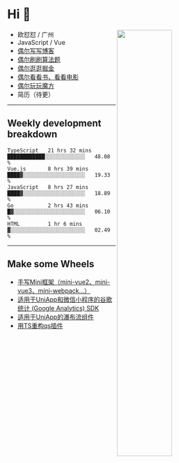 # Hi 👋

[<img align="right" width="50%" src="https://github-readme-stats.vercel.app/api?username=OUDUIDUI&theme=dark&show_icons=true">](https://metrics.lecoq.io/OUDUIDUI?template=classic&#41;)


- 欧怼怼 / 广州
- JavaScript / Vue
- [偶尔写写博客](ouduidui.cn)
- [偶尔刷刷算法题](https://github.com/OUDUIDUI/algorithm-brushing)
- [偶尔逛逛掘金](https://juejin.cn/user/4309700183594366)
- [偶尔看看书、看看电影](https://www.yuque.com/books/share/3ee1684b-8e19-4849-b5aa-13d1813ded6d)
- [偶尔玩玩魔方](https://cubing.com/results/person/2014OUSH01)
- 简历（待更）

---

##  Weekly development breakdown

<!--START_SECTION:waka-->
```text
TypeScript   21 hrs 32 mins  ████████████░░░░░░░░░░░░░   48.08 % 
Vue.js       8 hrs 39 mins   ████▓░░░░░░░░░░░░░░░░░░░░   19.33 % 
JavaScript   8 hrs 27 mins   ████▓░░░░░░░░░░░░░░░░░░░░   18.89 % 
Go           2 hrs 43 mins   █▓░░░░░░░░░░░░░░░░░░░░░░░   06.10 % 
HTML         1 hr 6 mins     ▓░░░░░░░░░░░░░░░░░░░░░░░░   02.49 % 
```
<!--END_SECTION:waka-->



---

##  Make some Wheels

- [手写Mini框架（mini-vue2、mini-vue3、mini-webpack...）](https://github.com/OUDUIDUI/mini)
- [适用于UniApp和微信小程序的谷歌统计 (Google Analytics) SDK](https://github.com/OUDUIDUI/ga-tracker)
- [适用于UniApp的瀑布流组件](https://github.com/OUDUIDUI/uniapp-waterfalls-flow)
- [用TS重构qs插件](https://github.com/OUDUIDUI/qs)


